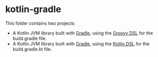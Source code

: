 # kotlin-gradle

This folder contains two projects:
* A Kotlin JVM library built with [Gradle](https://gradle.org/), using the [Groovy DSL](https://docs.gradle.org/current/dsl/index.html) for the build.gradle file.
* A Kotlin JVM library built with [Gradle](https://gradle.org/), using the [Kotlin DSL](https://docs.gradle.org/current/userguide/kotlin_dsl.html) for the build.gradle.kt file.